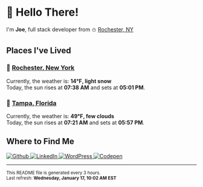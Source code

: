 <h1>👋 Hello There!</h1>
<p>
  I'm <strong>Joe</strong>, full stack developer from ⛄ <a href="#rochester_ny">Rochester, NY</a>
</p>

<h2>Places I've Lived</h2>

<h3 id="rochester_ny">📍 <a href="https://en.wikipedia.org/wiki/Rochester,_New_York">Rochester, New York</a></h3>

<p>
  Currently, the weather is: <strong>14℉, light snow</strong><br/>
  Today, the sun rises at <strong>07:38 AM</strong> and sets at <strong>05:01 PM</strong>.
</p>

<h3 id="tampa_fl">📍 <a href="https://en.wikipedia.org/wiki/Tampa,_Florida">Tampa, Florida</a></h3>

<p>
  Currently, the weather is: <strong>49℉, few clouds</strong><br/>
  Today, the sun rises at <strong>07:21 AM</strong> and sets at <strong>05:57 PM</strong>.
</p>

<h2>Where to Find Me</h2>

<p>
  <a href="https://github.com/josephfusco/" target="_blank">
    <img
      alt="Github"
      src="https://img.shields.io/badge/GitHub-%2312100E.svg?&style=for-the-badge&logo=Github&logoColor=white"
    />
  </a>
  <a href="https://www.linkedin.com/in/josephfusco3/" target="_blank">
    <img
      alt="LinkedIn"
      src="https://img.shields.io/badge/linkedin-%230077B5.svg?&style=for-the-badge&logo=linkedin&logoColor=white"
    />
  </a>
  <a href="https://profiles.wordpress.org/joefusco/" target="_blank">
    <img
      alt="WordPress"
      src="https://img.shields.io/badge/wordpress-%2321759B.svg?&style=for-the-badge&logo=wordpress&logoColor=white"
    />
  </a>
  <a href="https://codepen.io/fusco/" target="_blank">
    <img
      alt="Codepen"
      src="https://img.shields.io/badge/codepen-%23000000.svg?&style=for-the-badge&logo=codepen&logoColor=white"
    />
  </a>
</p>

<hr/>

<p>
  <small
    >This README file is generated every 3 hours.
    <br />
    Last refresh: <strong>Wednesday, January 17, 10:02 AM EST</strong>
    <br />
  </small>
</p>
